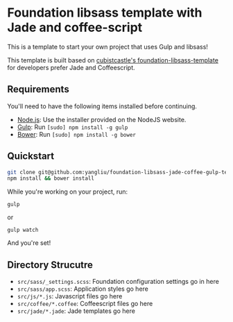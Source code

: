 # Foundation libsass template with Jade and coffee-script

This is a template to start your own project that uses Gulp and libsass!

This template is built based on [cubistcastle's foundation-libsass-template](https://github.com/cubistcastle/foundation-libsass-gulp-template) for developers prefer Jade and Coffeescript.

## Requirements

You'll need to have the following items installed before continuing.

  * [Node.js](http://nodejs.org): Use the installer provided on the NodeJS website.
  * [Gulp](http://gulpjs.com): Run `[sudo] npm install -g gulp`
  * [Bower](http://bower.io): Run `[sudo] npm install -g bower`

## Quickstart

```bash
git clone git@github.com:yangliu/foundation-libsass-jade-coffee-gulp-template.git
npm install && bower install
```

While you're working on your project, run:

`gulp`

or

`gulp watch`

And you're set!

## Directory Strucutre

  * `src/sass/_settings.scss`: Foundation configuration settings go in here
  * `src/sass/app.scss`: Application styles go here
  * `src/js/*.js`: Javascript files go here
  * `src/coffee/*.coffee`: Coffeescript files go here
  * `src/jade/*.jade`: Jade templates go here
